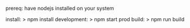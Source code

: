 prereq: have nodejs installed on your system

install: > npm install
development: > npm start 
prod build: > npm run build